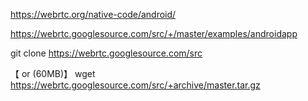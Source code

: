 

https://webrtc.org/native-code/android/


https://webrtc.googlesource.com/src/+/master/examples/androidapp


git clone https://webrtc.googlesource.com/src


【 or (60MB)】 wget https://webrtc.googlesource.com/src/+archive/master.tar.gz
